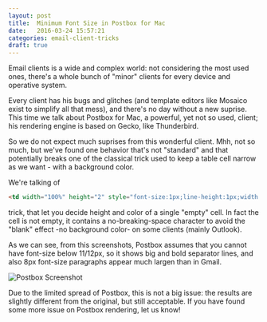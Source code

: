 ```yaml
---
layout: post
title:  Minimum Font Size in Postbox for Mac
date:   2016-03-24 15:57:21
categories: email-client-tricks
draft: true
---
```


Email clients is a wide and complex world: not considering the most used ones, there's a whole bunch of "minor" clients for every device and operative system.

Every client has his bugs and glitches (and template editors like Mosaico exist to simplify all that mess), and there's no day without a new suprise.
This time we talk about Postbox for Mac, a powerful, yet not so used, client; his rendering  engine is based on Gecko, like Thunderbird.

So we do not expect much suprises from this wonderful client. 
Mhh, not so much, but we've found one behavior that's not "standard" and that potentially breaks one of the classical trick used to keep a table cell narrow as we want - with a background color.

We're talking of

```html
<td width="100%" height="2" style="font-size:1px;line-height:1px;width:100%;background-color:#953734">&nbsp;</td>
```
trick, that let you decide height and color of a single "empty" cell. 
In fact the cell is not empty, it contains a no-breaking-space character to avoid the "blank" effect -no background color- on some clients (mainly Outlook).

As we can see, from this screenshots, Postbox assumes that you cannot have font-size below 11/12px, so it shows big and bold separator lines, and also 8px font-size paragraphs appear much largen than in Gmail.

![Postbox Screenshot](https://raw.githubusercontent.com/voidlabs/mosaico.io/gh-pages/assets/images/postboxscreenshot.png)

Due to the limited spread of Postbox, this is not a big issue: the results are slightly different from the original, but still acceptable.
If you have found some more issue on Postbox rendering, let us know!
